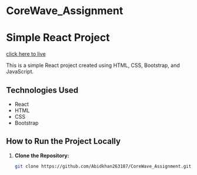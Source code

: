 # CoreWave_Assignment
# Simple React Project
[click here to live](https://corewave-assignment.vercel.app/)

This is a simple React project created using HTML, CSS, Bootstrap, and JavaScript.
## Technologies Used

- React
- HTML
- CSS
- Bootstrap

## How to Run the Project Locally

1. **Clone the Repository:**
   ```bash
   git clone https://github.com/Abidkhan263187/CoreWave_Assignment.git
